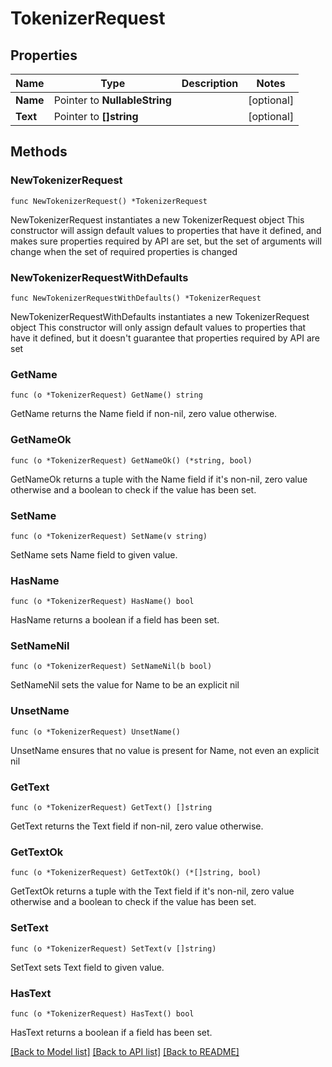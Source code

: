 # TokenizerRequest

## Properties

Name | Type | Description | Notes
------------ | ------------- | ------------- | -------------
**Name** | Pointer to **NullableString** |  | [optional] 
**Text** | Pointer to **[]string** |  | [optional] 

## Methods

### NewTokenizerRequest

`func NewTokenizerRequest() *TokenizerRequest`

NewTokenizerRequest instantiates a new TokenizerRequest object
This constructor will assign default values to properties that have it defined,
and makes sure properties required by API are set, but the set of arguments
will change when the set of required properties is changed

### NewTokenizerRequestWithDefaults

`func NewTokenizerRequestWithDefaults() *TokenizerRequest`

NewTokenizerRequestWithDefaults instantiates a new TokenizerRequest object
This constructor will only assign default values to properties that have it defined,
but it doesn't guarantee that properties required by API are set

### GetName

`func (o *TokenizerRequest) GetName() string`

GetName returns the Name field if non-nil, zero value otherwise.

### GetNameOk

`func (o *TokenizerRequest) GetNameOk() (*string, bool)`

GetNameOk returns a tuple with the Name field if it's non-nil, zero value otherwise
and a boolean to check if the value has been set.

### SetName

`func (o *TokenizerRequest) SetName(v string)`

SetName sets Name field to given value.

### HasName

`func (o *TokenizerRequest) HasName() bool`

HasName returns a boolean if a field has been set.

### SetNameNil

`func (o *TokenizerRequest) SetNameNil(b bool)`

 SetNameNil sets the value for Name to be an explicit nil

### UnsetName
`func (o *TokenizerRequest) UnsetName()`

UnsetName ensures that no value is present for Name, not even an explicit nil
### GetText

`func (o *TokenizerRequest) GetText() []string`

GetText returns the Text field if non-nil, zero value otherwise.

### GetTextOk

`func (o *TokenizerRequest) GetTextOk() (*[]string, bool)`

GetTextOk returns a tuple with the Text field if it's non-nil, zero value otherwise
and a boolean to check if the value has been set.

### SetText

`func (o *TokenizerRequest) SetText(v []string)`

SetText sets Text field to given value.

### HasText

`func (o *TokenizerRequest) HasText() bool`

HasText returns a boolean if a field has been set.


[[Back to Model list]](../README.md#documentation-for-models) [[Back to API list]](../README.md#documentation-for-api-endpoints) [[Back to README]](../README.md)


